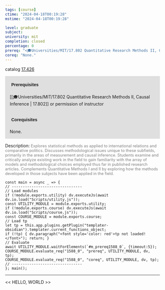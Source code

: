 ```yaml
---
tags: [course]
ctime: "2024-04-18T00:19:28"
mstime: "2024-04-18T00:19:28"

level: graduate
subject: 
university: mit
completion: closed
percentage: 0
prereq: "<🎓Universities/MIT/17.802 Quantitative Research Methods II, Causal Inference> or permission of instructor"
coreq: "None."
---
```


catalog [17.426](http://student.mit.edu/catalog/m17b.html#17.426)

<span style="display: block; padding: 15px; background-color: rgb(100, 100, 100, 0.2);"><font id="m_prereq1588_0" style="display: block; font-family: Arial, sans-serif; font-weight: bold; padding: 5px">Prerequisites</font><br><span id="prereq1588_0">[[🎓Universities/MIT/17.802 Quantitative Research Methods II, Causal Inference | 17.802]] or permission of instructor</span></span>
<span style="display: block; padding: 15px; background-color: rgb(100, 100, 100, 0.2);"><font id="m_coreq1588_0" style="display: block; font-family: Arial, sans-serif; font-weight: bold; padding: 5px">Corequisites</font><br><span id="coreq1588_0">None.</span></span>

<font style="">Description:</font>
<font style="color: grey; font-size: 0.8rem;">Explores statistical methods as applied to international relations and comparative politics. Discusses methodological issues unique to these subfields, primarily in the areas of measurement and causal inference. Students examine and critically analyze existing work in the field to gain familiarity with the array of models and methodological choices employed thus far in published research articles. Complements Quantitative Methods I and II by exploring how the methods developed in those subjects have been applied in the field.</font>

```dataviewjs
const main = async _ => {
// --------------------------------
// Load modules
if (!module.exports.utility) dv.executeJs(await dv.io.load("Scripts/utility.js"));
const UTILITY_MODULE = module.exports.utility;
if (!module.exports.course) dv.executeJs(await dv.io.load("Scripts/course.js"));
const COURSE_MODULE = module.exports.course;
// Load tp
let tp = this.app.plugins.getPlugin("templater-obsidian").templater.current_functions_object;
if (!tp) { dv.paragraph("<font style='color: red'>tp not loaded!</font>"); return; }
// Evaluate
await UTILITY_MODULE.waitForElements(`#m_prereq1588_0`, {timeout:5});
COURSE_MODULE.evaluate_req("1588_0", "prereq", UTILITY_MODULE, dv, tp);
COURSE_MODULE.evaluate_req("1588_0", "coreq", UTILITY_MODULE, dv, tp);
// --------------------------------
}; main();
```

---

<< HELLO, WORLD >>
